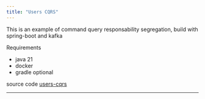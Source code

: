 ```yaml
---
title: "Users CQRS"
---
```


This is an example of command query responsability segregation, build with spring-boot and kafka

Requirements

- java 21
- docker
- gradle optional

source code [users-cqrs](https://github.com/neo-lestat/users-cqrs)


---
